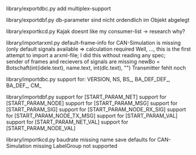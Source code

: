 











library/exportdbc.py
 add multiplex-support



library/exportdbf.py
	 db-parameter sind nicht ordendlich im Objekt abgelegt



library/exportkcd.py
 Kajak doesnt like my consumer-list -> research why?









library/importarxml.py
 default-frame-info for CAN-Simulation is missing (only default signals available => calculation required
 Well, ..., this is the first attempt to import a arxml-file; I did this without reading any spec;  
 sender of frames and recievers of signals are missing
	newBo = Botschaft(int(idele.text), name.text, int(dlc.text), "")  Transmitter fehlt noch



library/importdbc.py
 support for: VERSION, NS, BS_, BA_DEF_DEF_, BA_DEF_, CM_



library/importdbf.py
 support for [START_PARAM_NET]
 support for [START_PARAM_NODE]
 support for [START_PARAM_MSG]
 support for [START_PARAM_SIG]
 support for [START_PARAM_NODE_RX_SIG]
 support for [START_PARAM_NODE_TX_MSG]
 support for [START_PARAM_VAL]
 support for [START_PARAM_NET_VAL]
 support for [START_PARAM_NODE_VAL]



library/importkcd.py
 baudrate missing
 name save
 defaults for CAN-Simulation missing
 LabelGroup not supported



